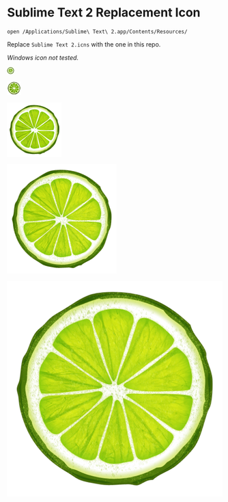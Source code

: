 # Sublime Text 2 Replacement Icon #

    open /Applications/Sublime\ Text\ 2.app/Contents/Resources/

Replace `Sublime Text 2.icns` with the one in this repo.

*Windows icon not tested.*

![16px Icon](Sublime-Text-2-16.png)

![32px Icon](Sublime-Text-2-32.png)

![128px Icon](Sublime-Text-2-128.png)

![256px Icon](Sublime-Text-2-256.png)

![512px Icon](Sublime-Text-2-512.png)